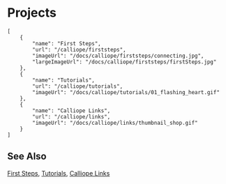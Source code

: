 # Projects

```codecard
[
    {
        "name": "First Steps",
        "url": "/calliope/firststeps",
        "imageUrl": "/docs/calliope/firststeps/connecting.jpg",
        "largeImageUrl": "/docs/calliope/firststeps/firstSteps.jpg"
    },
    {
        "name": "Tutorials",
        "url": "/calliope/tutorials",
        "imageUrl": "/docs/calliope/tutorials/01_flashing_heart.gif"
    },
    {
        "name": "Calliope Links",
        "url": "/calliope/links",
        "imageUrl": "/docs/calliope/links/thumbnail_shop.gif"
    }
]
```

## See Also

[First Steps](/calliope/firststeps),
[Tutorials](/calliope/tutorials),
[Calliope Links](/calliope/links)

